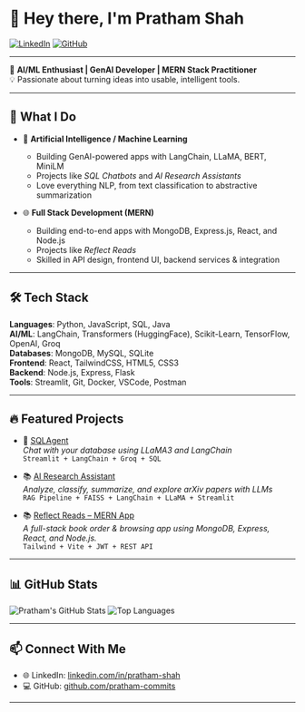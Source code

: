 
# 👋 Hey there, I'm Pratham Shah

[![LinkedIn](https://img.shields.io/badge/LinkedIn-Pratham%20Shah-blue?logo=linkedin&style=flat-square)](https://www.linkedin.com/in/pratham-shah-89880a254/?originalSubdomain=in)
[![GitHub](https://img.shields.io/badge/GitHub-pratham--commits-black?logo=github&style=flat-square)](https://github.com/pratham-commits)

---

🎯 **AI/ML Enthusiast | GenAI Developer | MERN Stack Practitioner**  
💡 Passionate about turning ideas into usable, intelligent tools.

---

## 🧠 What I Do

- 🚀 **Artificial Intelligence / Machine Learning**
  - Building GenAI-powered apps with LangChain, LLaMA, BERT, MiniLM
  - Projects like *SQL Chatbots* and *AI Research Assistants*
  - Love everything NLP, from text classification to abstractive summarization

- 🌐 **Full Stack Development (MERN)**
  - Building end-to-end apps with MongoDB, Express.js, React, and Node.js
  - Projects like *Reflect Reads*
  - Skilled in API design, frontend UI, backend services & integration

---

## 🛠️ Tech Stack

**Languages**: Python, JavaScript, SQL, Java  
**AI/ML**: LangChain, Transformers (HuggingFace), Scikit-Learn, TensorFlow, OpenAI, Groq  
**Databases**: MongoDB, MySQL, SQLite  
**Frontend**: React, TailwindCSS, HTML5, CSS3  
**Backend**: Node.js, Express, Flask  
**Tools**: Streamlit, Git, Docker, VSCode, Postman

---

## 🔥 Featured Projects

- 🧠 [SQLAgent](https://github.com/pratham-commits/SQLAgent)  
  _Chat with your database using LLaMA3 and LangChain_  
  `Streamlit + LangChain + Groq + SQL`

- 📚 [AI Research Assistant](https://github.com/pratham-commits/ai-research-assistant)  
  _Analyze, classify, summarize, and explore arXiv papers with LLMs_  
  `RAG Pipeline + FAISS + LangChain + LLaMA + Streamlit`
  
- 📚 [Reflect Reads – MERN App](https://github.com/pratham-commits/reflect-reads)  
  _A full-stack book order & browsing app using MongoDB, Express, React, and Node.js._  
  `Tailwind + Vite + JWT + REST API`
---

## 📊 GitHub Stats

![Pratham's GitHub Stats](https://github-readme-stats.vercel.app/api?username=pratham-commits&show_icons=true&theme=default&hide=stars)
![Top Languages](https://github-readme-stats.vercel.app/api/top-langs/?username=pratham-commits&layout=compact&theme=default)

---

## 📫 Connect With Me

- 🌐 LinkedIn: [linkedin.com/in/pratham-shah](https://www.linkedin.com/in/pratham-shah-89880a254/?originalSubdomain=in)
- 💻 GitHub: [github.com/pratham-commits](https://github.com/pratham-commits)

---
